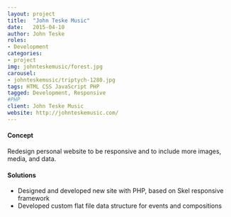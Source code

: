 ```yaml
---
layout: project
title:  "John Teske Music"
date:   2015-04-10
author: John Teske
roles:
- Development
categories:
- project
img: johnteskemusic/forest.jpg
carousel:
- johnteskemusic/triptych-1280.jpg
tags: HTML CSS JavaScript PHP
tagged: Development, Responsive
#PHP
client: John Teske Music
website: http://johnteskemusic.com/
---
```

#### Concept
Redesign personal website to be responsive and to include more images, media, and data.

#### Solutions
- Designed and developed new site with PHP, based on Skel responsive framework
- Developed custom flat file data structure for events and compositions
